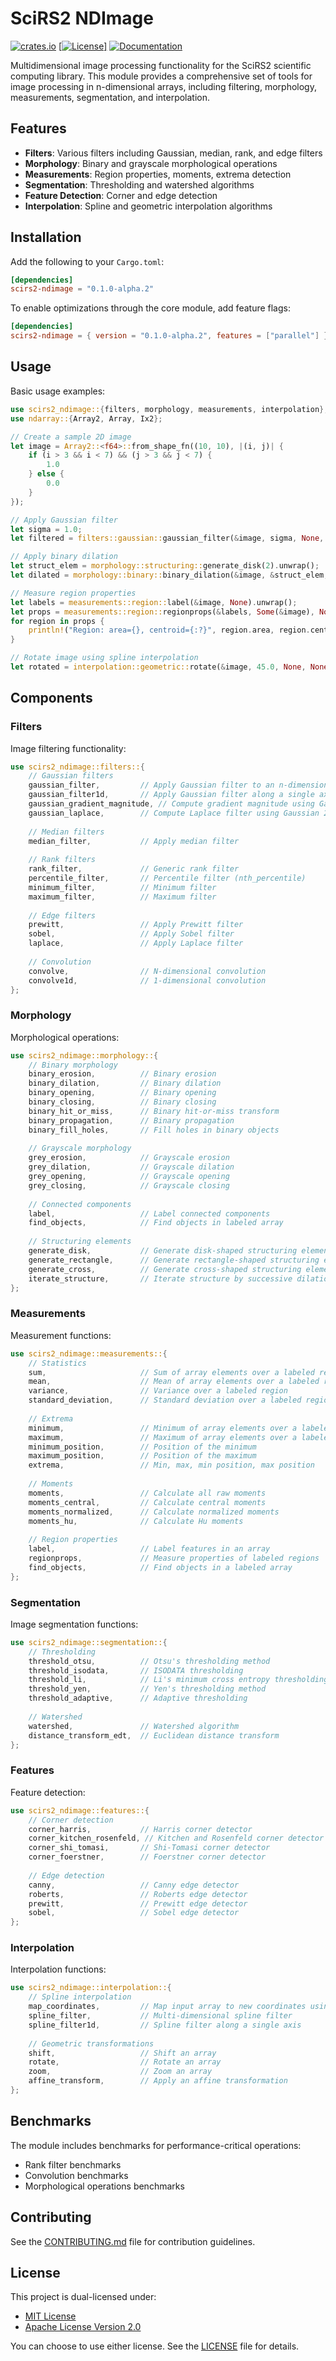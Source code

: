 # SciRS2 NDImage

[![crates.io](https://img.shields.io/crates/v/scirs2-ndimage.svg)](https://crates.io/crates/scirs2-ndimage)
[[![License](https://img.shields.io/badge/license-MIT%2FApache--2.0-blue.svg)]](../LICENSE)
[![Documentation](https://img.shields.io/docsrs/scirs2-ndimage)](https://docs.rs/scirs2-ndimage)

Multidimensional image processing functionality for the SciRS2 scientific computing library. This module provides a comprehensive set of tools for image processing in n-dimensional arrays, including filtering, morphology, measurements, segmentation, and interpolation.

## Features

- **Filters**: Various filters including Gaussian, median, rank, and edge filters
- **Morphology**: Binary and grayscale morphological operations
- **Measurements**: Region properties, moments, extrema detection
- **Segmentation**: Thresholding and watershed algorithms
- **Feature Detection**: Corner and edge detection
- **Interpolation**: Spline and geometric interpolation algorithms

## Installation

Add the following to your `Cargo.toml`:

```toml
[dependencies]
scirs2-ndimage = "0.1.0-alpha.2"
```

To enable optimizations through the core module, add feature flags:

```toml
[dependencies]
scirs2-ndimage = { version = "0.1.0-alpha.2", features = ["parallel"] }
```

## Usage

Basic usage examples:

```rust
use scirs2_ndimage::{filters, morphology, measurements, interpolation};
use ndarray::{Array2, Array, Ix2};

// Create a sample 2D image
let image = Array2::<f64>::from_shape_fn((10, 10), |(i, j)| {
    if (i > 3 && i < 7) && (j > 3 && j < 7) {
        1.0
    } else {
        0.0
    }
});

// Apply Gaussian filter
let sigma = 1.0;
let filtered = filters::gaussian::gaussian_filter(&image, sigma, None, None).unwrap();

// Apply binary dilation
let struct_elem = morphology::structuring::generate_disk(2).unwrap();
let dilated = morphology::binary::binary_dilation(&image, &struct_elem, None, None).unwrap();

// Measure region properties
let labels = measurements::region::label(&image, None).unwrap();
let props = measurements::region::regionprops(&labels, Some(&image), None).unwrap();
for region in props {
    println!("Region: area={}, centroid={:?}", region.area, region.centroid);
}

// Rotate image using spline interpolation
let rotated = interpolation::geometric::rotate(&image, 45.0, None, None, None, None).unwrap();
```

## Components

### Filters

Image filtering functionality:

```rust
use scirs2_ndimage::filters::{
    // Gaussian filters
    gaussian_filter,         // Apply Gaussian filter to an n-dimensional array
    gaussian_filter1d,       // Apply Gaussian filter along a single axis
    gaussian_gradient_magnitude, // Compute gradient magnitude using Gaussian derivatives
    gaussian_laplace,        // Compute Laplace filter using Gaussian 2nd derivatives
    
    // Median filters
    median_filter,           // Apply median filter
    
    // Rank filters
    rank_filter,             // Generic rank filter
    percentile_filter,       // Percentile filter (nth_percentile)
    minimum_filter,          // Minimum filter
    maximum_filter,          // Maximum filter
    
    // Edge filters
    prewitt,                 // Apply Prewitt filter
    sobel,                   // Apply Sobel filter
    laplace,                 // Apply Laplace filter
    
    // Convolution
    convolve,                // N-dimensional convolution
    convolve1d,              // 1-dimensional convolution
};
```

### Morphology

Morphological operations:

```rust
use scirs2_ndimage::morphology::{
    // Binary morphology
    binary_erosion,          // Binary erosion
    binary_dilation,         // Binary dilation
    binary_opening,          // Binary opening
    binary_closing,          // Binary closing
    binary_hit_or_miss,      // Binary hit-or-miss transform
    binary_propagation,      // Binary propagation
    binary_fill_holes,       // Fill holes in binary objects
    
    // Grayscale morphology
    grey_erosion,            // Grayscale erosion
    grey_dilation,           // Grayscale dilation
    grey_opening,            // Grayscale opening
    grey_closing,            // Grayscale closing
    
    // Connected components
    label,                   // Label connected components
    find_objects,            // Find objects in labeled array
    
    // Structuring elements
    generate_disk,           // Generate disk-shaped structuring element
    generate_rectangle,      // Generate rectangle-shaped structuring element
    generate_cross,          // Generate cross-shaped structuring element
    iterate_structure,       // Iterate structure by successive dilations
};
```

### Measurements

Measurement functions:

```rust
use scirs2_ndimage::measurements::{
    // Statistics
    sum,                     // Sum of array elements over a labeled region
    mean,                    // Mean of array elements over a labeled region
    variance,                // Variance over a labeled region
    standard_deviation,      // Standard deviation over a labeled region
    
    // Extrema
    minimum,                 // Minimum of array elements over a labeled region
    maximum,                 // Maximum of array elements over a labeled region
    minimum_position,        // Position of the minimum
    maximum_position,        // Position of the maximum
    extrema,                 // Min, max, min position, max position
    
    // Moments
    moments,                 // Calculate all raw moments
    moments_central,         // Calculate central moments
    moments_normalized,      // Calculate normalized moments
    moments_hu,              // Calculate Hu moments
    
    // Region properties
    label,                   // Label features in an array
    regionprops,             // Measure properties of labeled regions
    find_objects,            // Find objects in a labeled array
};
```

### Segmentation

Image segmentation functions:

```rust
use scirs2_ndimage::segmentation::{
    // Thresholding
    threshold_otsu,          // Otsu's thresholding method
    threshold_isodata,       // ISODATA thresholding
    threshold_li,            // Li's minimum cross entropy thresholding
    threshold_yen,           // Yen's thresholding method
    threshold_adaptive,      // Adaptive thresholding
    
    // Watershed
    watershed,               // Watershed algorithm
    distance_transform_edt,  // Euclidean distance transform
};
```

### Features

Feature detection:

```rust
use scirs2_ndimage::features::{
    // Corner detection
    corner_harris,           // Harris corner detector
    corner_kitchen_rosenfeld, // Kitchen and Rosenfeld corner detector
    corner_shi_tomasi,       // Shi-Tomasi corner detector
    corner_foerstner,        // Foerstner corner detector
    
    // Edge detection
    canny,                   // Canny edge detector
    roberts,                 // Roberts edge detector
    prewitt,                 // Prewitt edge detector
    sobel,                   // Sobel edge detector
};
```

### Interpolation

Interpolation functions:

```rust
use scirs2_ndimage::interpolation::{
    // Spline interpolation
    map_coordinates,         // Map input array to new coordinates using interpolation
    spline_filter,           // Multi-dimensional spline filter
    spline_filter1d,         // Spline filter along a single axis
    
    // Geometric transformations
    shift,                   // Shift an array
    rotate,                  // Rotate an array
    zoom,                    // Zoom an array
    affine_transform,        // Apply an affine transformation
};
```

## Benchmarks

The module includes benchmarks for performance-critical operations:

- Rank filter benchmarks
- Convolution benchmarks
- Morphological operations benchmarks

## Contributing

See the [CONTRIBUTING.md](../CONTRIBUTING.md) file for contribution guidelines.

## License

This project is dual-licensed under:

- [MIT License](../LICENSE-MIT)
- [Apache License Version 2.0](../LICENSE-APACHE)

You can choose to use either license. See the [LICENSE](../LICENSE) file for details.
